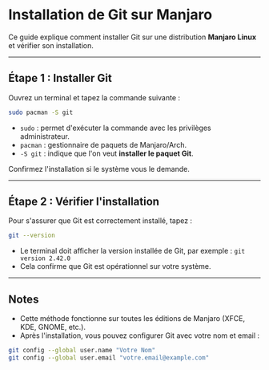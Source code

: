 # Installation de Git sur Manjaro

Ce guide explique comment installer Git sur une distribution **Manjaro Linux** et vérifier son installation.

---

## Étape 1 : Installer Git

Ouvrez un terminal et tapez la commande suivante :

```bash
sudo pacman -S git
```

* `sudo` : permet d'exécuter la commande avec les privilèges administrateur.
* `pacman` : gestionnaire de paquets de Manjaro/Arch.
* `-S git` : indique que l'on veut **installer le paquet Git**.

Confirmez l'installation si le système vous le demande.

---

## Étape 2 : Vérifier l'installation

Pour s'assurer que Git est correctement installé, tapez :

```bash
git --version
```

* Le terminal doit afficher la version installée de Git, par exemple : `git version 2.42.0`
* Cela confirme que Git est opérationnel sur votre système.

---

## Notes

* Cette méthode fonctionne sur toutes les éditions de Manjaro (XFCE, KDE, GNOME, etc.).
* Après l'installation, vous pouvez configurer Git avec votre nom et email :

```bash
git config --global user.name "Votre Nom"
git config --global user.email "votre.email@example.com"
```
